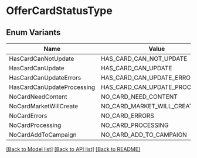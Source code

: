 # OfferCardStatusType

## Enum Variants

| Name | Value |
|---- | -----|
| HasCardCanNotUpdate | HAS_CARD_CAN_NOT_UPDATE |
| HasCardCanUpdate | HAS_CARD_CAN_UPDATE |
| HasCardCanUpdateErrors | HAS_CARD_CAN_UPDATE_ERRORS |
| HasCardCanUpdateProcessing | HAS_CARD_CAN_UPDATE_PROCESSING |
| NoCardNeedContent | NO_CARD_NEED_CONTENT |
| NoCardMarketWillCreate | NO_CARD_MARKET_WILL_CREATE |
| NoCardErrors | NO_CARD_ERRORS |
| NoCardProcessing | NO_CARD_PROCESSING |
| NoCardAddToCampaign | NO_CARD_ADD_TO_CAMPAIGN |


[[Back to Model list]](../README.md#documentation-for-models) [[Back to API list]](../README.md#documentation-for-api-endpoints) [[Back to README]](../README.md)


